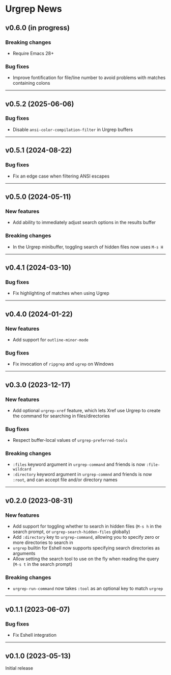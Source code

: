 # Urgrep News

## v0.6.0 (in progress)

### Breaking changes
- Require Emacs 28+

### Bug fixes
- Improve fontification for file/line number to avoid problems with matches
  containing colons

---

## v0.5.2 (2025-06-06)

### Bug fixes
- Disable `ansi-color-compilation-filter` in Urgrep buffers

---

## v0.5.1 (2024-08-22)

### Bug fixes
- Fix an edge case when filtering ANSI escapes

---

## v0.5.0 (2024-05-11)

### New features
- Add ability to immediately adjust search options in the results buffer

### Breaking changes
- In the Urgrep minibuffer, toggling search of hidden files now uses `M-s H`

---

## v0.4.1 (2024-03-10)

### Bug fixes
- Fix highlighting of matches when using Ugrep

---

## v0.4.0 (2024-01-22)

### New features
- Add support for `outline-minor-mode`

### Bug fixes
- Fix invocation of `ripgrep` and `ugrep` on Windows

---

## v0.3.0 (2023-12-17)

### New features
- Add optional `urgrep-xref` feature, which lets Xref use Urgrep to create the
  command for searching in files/directories

### Bug fixes
- Respect buffer-local values of `urgrep-preferred-tools`

### Breaking changes
- `:files` keyword argument in `urgrep-command` and friends is now
  `:file-wildcard`
- `:directory` keyword argument in `urgrep-commnd` and friends is now `:root`,
  and can accept file and/or directory names

---

## v0.2.0 (2023-08-31)

### New features
- Add support for toggling whether to search in hidden files (`M-s h` in the
  search prompt, or `urgrep-search-hidden-files` globally)
- Add `:directory` key to `urgrep-command`, allowing you to specify zero or more
  directories to search in
- `urgrep` builtin for Eshell now supports specifying search directories as
  arguments
- Allow setting the search tool to use on the fly when reading the query
  (`M-s t` in the search prompt)

### Breaking changes
- `urgrep-run-command` now takes `:tool` as an optional key to match `urgrep`

---

## v0.1.1 (2023-06-07)

### Bug fixes
- Fix Eshell integration

---

## v0.1.0 (2023-05-13)

Initial release

